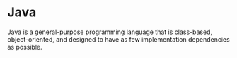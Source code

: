 # Java

Java is a general-purpose programming language that is class-based, object-oriented, 
and designed to have as few implementation dependencies as possible.
